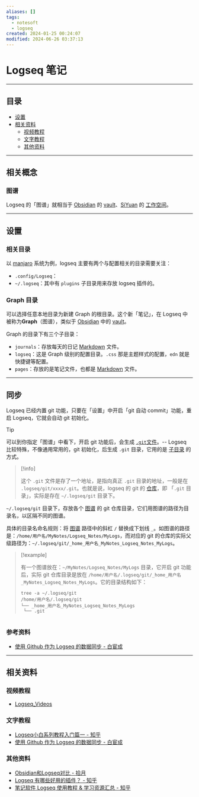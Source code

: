 ```yaml
---
aliases: []
tags:
  - notesoft
  - logseq
created: 2024-01-25 00:24:07
modified: 2024-06-26 03:37:13
---
```

# Logseq 笔记

---

## 目录

* [设置](#设置)
* [相关资料](#相关资料)
	* [视频教程](#视频教程)
	* [文字教程](#文字教程)
	* [其他资料](#其他资料)

---

## 相关概念

### 图谱

Logseq 的「图谱」就相当于 [Obsidian](../Obsidian/Obsidian_Note.md) 的 [vault](../Obsidian/Obsidian_Note.md#vault)、[SiYuan](../Siyuan/SiYuan_Note.md) 的 [工作空间](../Siyuan/SiYuan_Note.md#工作空间)。

---

## 设置 

### 相关目录

以 [manjaro](../../Linux/ArchLinux_Note.md#Arch%20各种变体) 系统为例，logseq 主要有两个与配置相关的目录需要关注：

* `.config/Logseq`：
* `~/.logseq`：其中有 `plugins` 子目录用来存放 logseq 插件的。

### Graph 目录

可以选择任意本地目录为新建 Graph 的根目录。这个新「笔记」，在 Logseq 中被称为**Graph**（图谱），类似于 [Obsidian](../Obsidian/Obsidian_Note.md) 中的 [vault](../Obsidian/Obsidian_Note.md#vault)。

Graph 的目录下有三个子目录：

* `journals`：存放每天的日记 [Markdown](../../Markdown/Markdown_Note.md) 文件。
* `logseq`：这是 Graph 级别的配置目录。`.css` 那是主题样式的配置，`edn` 就是快捷键等配置。
* `pages`：存放的是笔记文件，也都是 [Markdown](../../Markdown/Markdown_Note.md) 文件。

---

## 同步

Logseq 已经内置 git 功能，只要在「设置」中开启「git 自动 commit」功能，重启 Logseq，它就会自动 git 初始化。
> [!tip] 
> 
> 可以到你指定「图谱」中看下，开启 git 功能后，会生成 [`.git`文件](../../Git/Git_Note.md#Git%20目录结构)。-- Logseq 比较特殊，不像通用常用的，git 初始化，后生成 `.git` 目录，它用的是 [子目录](../../Git/Git_Note.md#子目录) 的方式。
> 
>> [!info] 
>> 
>> 这个 `.git` 文件是存了一个地址，是指向真正 `.git` 目录的地址，一般是在 `.logseq/git/xxxx/.git`。也就是说，logseq 的 git 的 [仓库](../../Git/Git_Note.md#仓库)，即 「`.git` 目录」，实际是存在 `~/.logseq/git` 目录下。
>>
> `~/.logseq/git` 目录下，存放各个 [图谱](#图谱) 的 git 仓库目录，它们用图谱的路径为目录名，以区隔不同的图谱。
> 
> 具体的目录名命名规则：将 [图谱](#图谱) 路径中的斜杠 `/` 替换成下划线 `_`。如图谱的路径是：`/home/用户名/MyNotes/Logseq_Notes/MyLogs`，而对应的 git 的仓库的实际父级路径为：`~/.logseq/git/_home_用户名_MyNotes_Logseq_Notes_MyLogs`。
> 
>>[!example] 
>>
>> 有一个图谱放在：`~/MyNotes/Logseq_Notes/MyLogs` 目录，它开启 git 功能后，实际 git 仓库目录是放在 `/home/用户名/.logseq/git/_home_用户名_MyNotes_Logseq_Notes_MyLogs`。它的目录结构如下：
>>
>>```shell
>> tree -a ~/.logseq/git
>> /home/用户名/.logseq/git
>>└── _home_用户名_MyNotes_Logseq_Notes_MyLogs
>>  └── .git
>
> ```

### 参考资料

* [使用 Github 作为 Logseq 的数据同步 - 白宦成](https://www.ixiqin.com/2023/01/20/use-a-lot-as-logseq-data-synchronization/)

---

## 相关资料 

### 视频教程

* [Logseq_Videos](Logseq_Videos.md)

### 文字教程

* [Logseq小白系列教程入门篇一 - 知乎](https://zhuanlan.zhihu.com/p/343854552)
* [使用 Github 作为 Logseq 的数据同步 - 白宦成](https://www.ixiqin.com/2023/01/20/use-a-lot-as-logseq-data-synchronization/)

### 其他资料

* [Obsidian和Logseq对比 - 拾月](https://www.skyue.com/22040623.html)
* [Logseq 有哪些好用的插件？ - 知乎](https://www.zhihu.com/question/556039903/answers/updated)
* [笔记软件 Logseq 使用教程 & 学习资源汇总 - 知乎](https://zhuanlan.zhihu.com/p/619887710)

